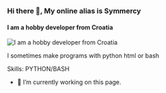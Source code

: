 ### Hi there 👋, My online alias is Symmercy
#### I am a hobby developer from Croatia
![I am a hobby developer from Croatia](symmercy.github.io/python-banner.png)

I sometimes make programs with python html or bash

Skills: PYTHON/BASH

- 🔭 I’m currently working on this page. 




